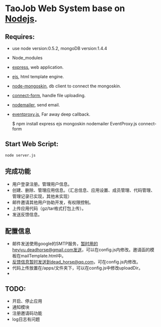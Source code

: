 # TaoJob Web System base on [Nodejs](http://nodejs.org).

## Requires:
 * use node version:0.5.2, mongoDB version:1.4.4
 * Node_modules
 * [express](http://expressjs.com), web application.
 * [ejs](https://github.com/visionmedia/ejs), html template engine.
 * [node-mongoskin](https://github.com/guileen/node-mongoskin), db client to connect the mongoskin.
 * [connect-form](https://github.com/visionmedia/connect-form), handle file uploading.
 * [nodemailer](https://github.com/andris9/Nodemailer.git), send email.
 * [eventproxy.js](https://github.com/shyvo1987/eventproxy.js), Far away deep callback.

    $ npm install express ejs mongoskin nodemailer EventProxy.js connect-form
    

##  
    
 
## Start Web Script:
    
    node server.js

## 完成功能
 * 用户登录注册。管理用户信息。
 * 创建、删除、管理应用信息。（汇总信息、应用设置、成员管理、代码管理、管理记录已实现，其他未实现）
 * 邮件邀请其他用户协助开发，有权限控制。
 * 上传应用代码（gz/tar格式打包上传）。
 * 发送反馈信息。

## 配置信息
 * 邮件发送使用google的SMTP服务，暂时用的heyiyu.deadhorse@gmail.com发送，可以在config.js内修改。邀请函的模板在mailTemplate.html中。
 * 反馈信息暂时发送到dead_horse@qq.com，可在config.js内修改。
 * 代码上传放置在/apps/文件夹下，可以在config.js中修改uploadDir。
 * 

 
## TODO:
 * 开启、停止应用
 * 通知模块
 * 注册邀请码功能
 * log日志有问题
